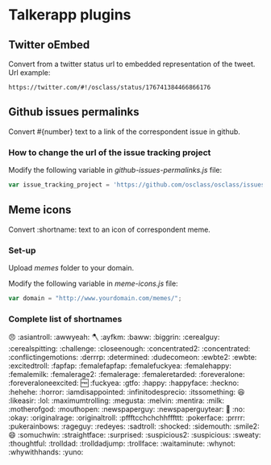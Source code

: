 # Talkerapp plugins

## Twitter oEmbed

Convert from a twitter status url to embedded representation of the tweet. Url example:

```
https://twitter.com/#!/osclass/status/176741384466866176
```

## Github issues permalinks

Convert #{number} text to a link of the correspondent issue in github. 

### How to change the url of the issue tracking project

Modify the following variable in *github-issues-permalinks.js* file:

```js
var issue_tracking_project = 'https://github.com/osclass/osclass/issues/' ;
```


## Meme icons

Convert :shortname: text to an icon of correspondent meme.

### Set-up

Upload *memes* folder to your domain.

Modify the following variable in *meme-icons.js* file:

```js
var domain = "http://www.yourdomain.com/memes/";
```

### Complete list of shortnames

:angry:
:asiantroll:
:awwyeah:
:axe:
:ayfkm:
:baww:
:biggrin:
:cerealguy:
:cerealspitting:
:challenge:
:closeenough:
:concentrated2:
:concentrated:
:conflictingemotions:
:derrrp:
:determined:
:dudecomeon:
:ewbte2:
:ewbte:
:excitedtroll:
:fapfap:
:femalefapfap:
:femalefuckyea:
:femalehappy:
:femalemilk:
:femalerage2:
:femalerage:
:femaleretarded:
:foreveralone:
:foreveraloneexcited:
:free:
:fuckyea:
:gtfo:
:happy:
:happyface:
:heckno:
:hehehe:
:horror:
:iamdisappointed:
:infinitodesprecio:
:itssomething:
:laughing:
:likeasir:
:lol:
:maximumtrolling:
:megusta:
:melvin:
:mentira:
:milk:
:motherofgod:
:mouthopen:
:newspaperguy:
:newspaperguytear:
:ninja:
:no:
:okay:
:originalrage:
:originaltroll:
:pffftcchchchhfffttt:
:pokerface:
:prrrr:
:pukerainbows:
:rageguy:
:redeyes:
:sadtroll:
:shocked:
:sidemouth:
:smile2:
:smile:
:somuchwin:
:straightface:
:surprised:
:suspicious2:
:suspicious:
:sweaty:
:thoughtful:
:trolldad:
:trolldadjump:
:trollface:
:waitaminute:
:whynot:
:whywithhands:
:yuno:
